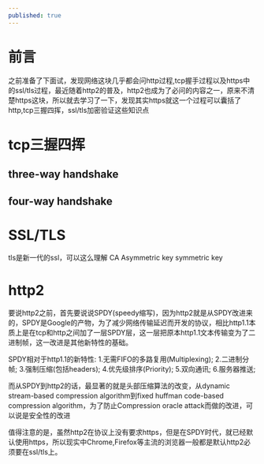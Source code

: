 ```yaml
---
published: true
---
```

# 前言

之前准备了下面试，发现网络这块几乎都会问http过程,tcp握手过程以及https中的ssl/tls过程，最近随着http2的普及，http2也成为了必问的内容之一，原来不清楚https这块，所以就去学习了一下，发现其实https就这一个过程可以囊括了http,tcp三握四挥，ssl/tls加密验证这些知识点

# tcp三握四挥

## three-way handshake

## four-way handshake

# SSL/TLS
tls是新一代的ssl，可以这么理解
CA
Asymmetric key
symmetric key

# http2
要说http2之前，首先要说说SPDY(speedy缩写)，因为http2就是从SPDY改进来的，SPDY是Google的产物，为了减少网络传输延迟而开发的协议，相比http1.1本质上是在tcp和http之间加了一层SPDY层，这一层把原本http1.1文本传输变为了二进制帧，这一改进是其他新特性的基础。

SPDY相对于http1.1的新特性:
1.无需FIFO的多路复用(Multiplexing);
2.二进制分帧;
3.强制压缩(包括headers);
4.优先级排序(Priority);
5.双向通讯;
6.服务器推送;

而从SPDY到http2的话，最显著的就是头部压缩算法的改变，从dynamic stream-based compression algorithm到fixed huffman code-based compression algorithm，为了防止Compression oracle attack而做的改进，可以说是安全性的改进

值得注意的是，虽然http2在协议上没有要求https，但是在SPDY时代，就已经默认使用https，所以现实中Chrome,Firefox等主流的浏览器一般都是默认http2必须要在ssl/tls上。
